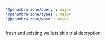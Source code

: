 ```yaml
---
'@penumbra-zone/query': major
'@penumbra-zone/types': major
'@penumbra-zone/wasm': major
---
```


fresh and existing wallets skip trial decryption
